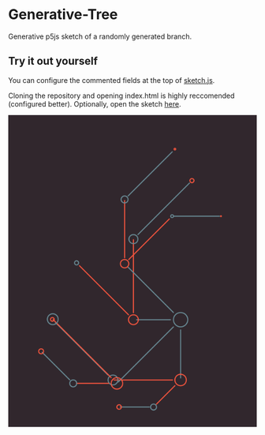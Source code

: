 # Generative-Tree
Generative p5js sketch of a randomly generated branch.

## Try it out yourself
You can configure the commented fields at the top of [sketch.js](https://github.com/Bobakanoosh/Generative-Tree/blob/master/sketch.js).

Cloning the repository and opening index.html is highly reccomended (configured better). Optionally, open the sketch [here](https://editor.p5js.org/Bobakanoosh/sketches/b3jXUEUtb).

![Preview](preview.png)
